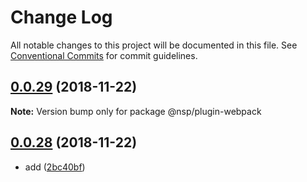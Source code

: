 # Change Log

All notable changes to this project will be documented in this file.
See [Conventional Commits](https://conventionalcommits.org) for commit guidelines.

## [0.0.29](https://github.com/BarryYan/nsp/compare/@nsp/plugin-webpack@0.0.28...@nsp/plugin-webpack@0.0.29) (2018-11-22)

**Note:** Version bump only for package @nsp/plugin-webpack





## [0.0.28](https://github.com/BarryYan/nsp/compare/@nsp/plugin-webpack@0.0.27...@nsp/plugin-webpack@0.0.28) (2018-11-22)


* add ([2bc40bf](https://github.com/BarryYan/nsp/commit/2bc40bf))
